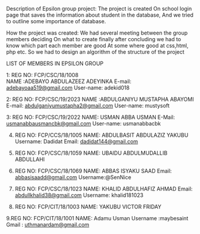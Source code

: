 Description of Epsilon group project: The project is created 
On school login page that saves the information about student in the database, 
And we tried to outline some importance of database.

How the project was created:
We had several meeting between the group members deciding
On what to create finally after concluding we had to know which part each member are good 
At some where good at css,html, php etc.
So we had to design an algorithm of the structure of the project



LIST OF MEMBERS IN EPSILON GROUP 

1: REG NO: FCP/CSC/18/1008   
   NAME :ADEBAYO ABDULAZEEZ ADEYINKA
   E-mail: adebayoaa519@gmail.com 
   User-name: adekid018


2: REG NO: FCP/CSC/19/2023 
   NAME :ABDULGANIYU MUSTAPHA ABAYOMI
   E-mail: abdulganiyumustapha2@gmail.com
   User-name: mustysoft


3: REG NO: FCP/CSC/19/2022
   NAME: USMAN ABBA USMAN
   E-Mail: usmanabbausmancbk@gmail.com 
   User-name: usmanabbacbk

4. REG NO: FCP/CCS/18/1005
NAME: ABDULBASIT ABDULAZIZ YAKUBU 
Username: Dadidat
Email: dadidat144@gmail.com

5. REG NO: FCP/CSC/18/1059
NAME: UBAIDU ABDULMUDALLIB ABDULLAHI 

6. REG NO: FCP/CSC/18/1069
NAME: ABBAS ISYAKU SAAD
Email: abbasisaadd@gmail.com
Username:@SenNice

7. REG NO: FCP/CSC/18/1023
NAME: KHALID ABDULHAFIZ AHMAD
Email: abdullkhalid38@gmail.com
Username: khalid181023

8. REG NO: FCP/CIT/18/1003
NAME:  YAKUBU VICTOR FRIDAY

9.REG NO: FCP/CIT/18/1001
 NAME: Adamu Usman 
Username :maybesaint 
Gmail : uthmanardam@gmail.com 
